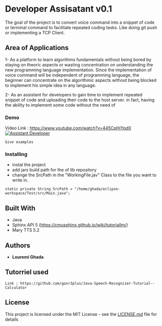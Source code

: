 # Developer Assisatant v0.1

The goal of the project is to convert voice command into a snippet of code or terminal command to facilitate repeated coding tasks. 
Like doing git push or implementing a TCP Client.

## Area of Applications

1- As a platform to learn algorithms fundamentals without being bored by staying on theoric aspects or wasting concentration on understanding the new programming language implementation.
Since the implementation of voice command will be independent of programming language, the beginner can concentrate on the algorithmic aspects without being blocked to implement his simple idea in any language.

2- As an assistant for developers to gain time to implement repeated snippet of code and uploading their code to the host server. in fact, having the ability to implement some code without the need of
 
### Demo

Video Link : https://www.youtube.com/watch?v=445CpHiYpd0
[![Assistant Developer](https://cdn3.iconfinder.com/data/icons/gray-toolbar-4/512/play_video-512.png)](https://www.youtube.com/watch?v=445CpHiYpd0)

```
Give examples
```

### Installing

- instal the project
- add jars build path for the of lib repository
- change the SrcPath in the "WorkingFile.jav" Class to the file you want to write in.


```
static private String SrcPath = "/home/ghada/eclipse-workspace/Test/src/Main.java";
```

## Built With

* Java
* Sphinx API 5 (https://cmusphinx.github.io/wiki/tutoriallm/)
* Mary TTS 5.2 

## Authors

* **Louremi Ghada** 

## Tutorriel used
	
	Link : https://github.com/goxr3plus/Java-Speech-Recognizer-Tutorial--Calculator


## License

This project is licensed under the MIT License - see the [LICENSE.md](LICENSE.md) file for details



